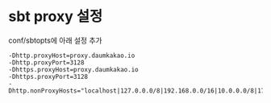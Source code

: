 # sbt proxy 설정

conf/sbtopts에 아래 설정 추가

```
-Dhttp.proxyHost=proxy.daumkakao.io
-Dhttp.proxyPort=3128
-Dhttps.proxyHost=proxy.daumkakao.io
-Dhttps.proxyPort=3128
-Dhttp.nonProxyHosts="localhost|127.0.0.0/8|192.168.0.0/16|10.0.0.0/8|172.16.0.0/12|.daumkakao.io|.daumcorp.com|.daum.net|.kakao.com|.iwilab.com|.daumkakao.com"
```



